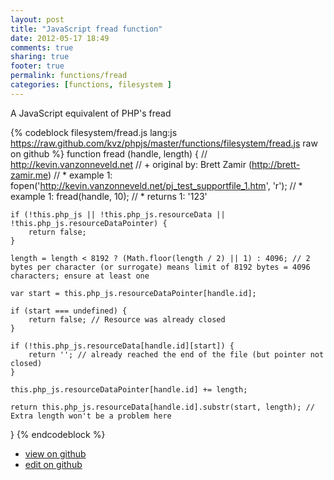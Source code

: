 ```yaml
---
layout: post
title: "JavaScript fread function"
date: 2012-05-17 18:49
comments: true
sharing: true
footer: true
permalink: functions/fread
categories: [functions, filesystem ]
---
```

A JavaScript equivalent of PHP's fread
<!-- more -->
{% codeblock filesystem/fread.js lang:js https://raw.github.com/kvz/phpjs/master/functions/filesystem/fread.js raw on github %}
function fread (handle, length) {
    // http://kevin.vanzonneveld.net
    // +   original by: Brett Zamir (http://brett-zamir.me)
    // *     example 1: fopen('http://kevin.vanzonneveld.net/pj_test_supportfile_1.htm', 'r');
    // *     example 1: fread(handle, 10);
    // *     returns 1: '123'

    if (!this.php_js || !this.php_js.resourceData || !this.php_js.resourceDataPointer) {
        return false;
    }

    length = length < 8192 ? (Math.floor(length / 2) || 1) : 4096; // 2 bytes per character (or surrogate) means limit of 8192 bytes = 4096 characters; ensure at least one

    var start = this.php_js.resourceDataPointer[handle.id];

    if (start === undefined) {
        return false; // Resource was already closed
    }

    if (!this.php_js.resourceData[handle.id][start]) {
        return ''; // already reached the end of the file (but pointer not closed)
    }

    this.php_js.resourceDataPointer[handle.id] += length;

    return this.php_js.resourceData[handle.id].substr(start, length); // Extra length won't be a problem here
}
{% endcodeblock %}
<ul>
 <li><a href="https://github.com/kvz/phpjs/blob/master/functions/filesystem/fread.js">view on github</a></li>
 <li><a href="https://github.com/kvz/phpjs/edit/master/functions/filesystem/fread.js">edit on github</a></li>
</ul>
